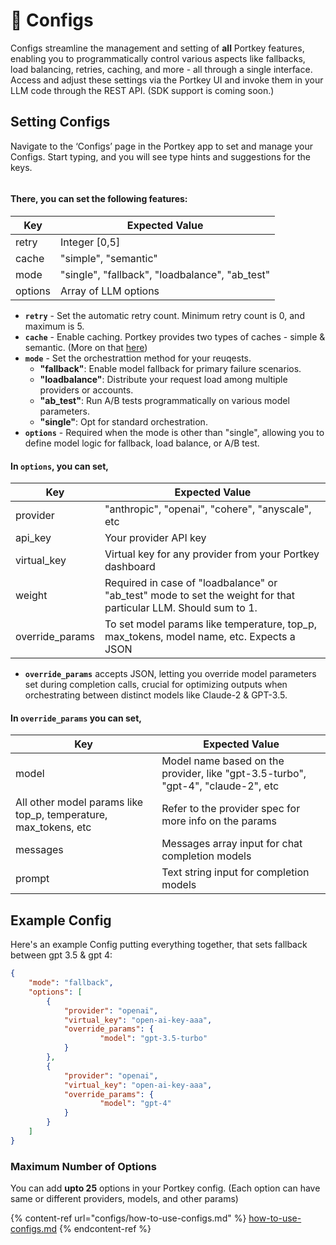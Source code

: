 # 📝 Configs

Configs streamline the management and setting of **all** Portkey features, enabling you to programmatically control various aspects like fallbacks, load balancing, retries, caching, and more - all through a single interface. Access and adjust these settings via the Portkey UI and invoke them in your LLM code through the REST API. (SDK support is coming soon.)

## **Setting Configs**

Navigate to the ‘Configs’ page in the Portkey app to set and manage your Configs. Start typing, and you will see type hints and suggestions for the keys.

<figure><img src="../../.gitbook/assets/config_1 (1).gif" alt=""><figcaption></figcaption></figure>

#### There, you can set the following features:

| Key     | Expected Value                                  |
| ------- | ----------------------------------------------- |
| retry   | Integer \[0,5]                                  |
| cache   | "simple", "semantic"                            |
| mode    | "single", "fallback", "loadbalance", "ab\_test" |
| options | Array of LLM options                            |

* **`retry`** - Set the automatic retry count. Minimum retry count is 0, and maximum is 5.
* **`cache`** - Enable caching. Portkey provides two types of caches - simple & semantic. (More on that [here](request-caching.md))
* **`mode`** - Set the orchestrattion method for your reuqests.&#x20;
  * **"fallback"**: Enable model fallback for primary failure scenarios.
  * **"loadbalance"**: Distribute your request load among multiple providers or accounts.
  * **"ab\_test"**: Run A/B tests programmatically on various model parameters.
  * **"single"**: Opt for standard orchestration.
* **`options`** - Required when the mode is other than "single", allowing you to define model logic for fallback, load balance, or A/B test.

#### In **`options`**, you can set,

| Key              | Expected Value                                                                                                   |
| ---------------- | ---------------------------------------------------------------------------------------------------------------- |
| provider         | "anthropic", "openai", "cohere", "anyscale", etc                                                                 |
| api\_key         | Your provider API key                                                                                            |
| virtual\_key     | Virtual key for any provider from your Portkey dashboard                                                         |
| weight           | Required in case of "loadbalance" or "ab\_test" mode to set the weight for that particular LLM. Should sum to 1. |
| override\_params | To set model params like temperature, top\_p, max\_tokens, model name, etc. Expects a JSON                       |

* **`override_params`** accepts JSON, letting you override model parameters set during completion calls, crucial for optimizing outputs when orchestrating between distinct models like Claude-2 & GPT-3.5.

#### In **`override_params`** you can set,

| Key                                                               | Expected Value                                                                   |
| ----------------------------------------------------------------- | -------------------------------------------------------------------------------- |
| model                                                             | Model name based on the provider, like "gpt-3.5-turbo", "gpt-4", "claude-2", etc |
| All other model params like top\_p, temperature, max\_tokens, etc | Refer to the provider spec for more info on the params                           |
| messages                                                          | Messages array input for chat completion models                                  |
| prompt                                                            | Text string input for completion models                                          |

## Example Config

Here's an example Config putting everything together, that sets fallback between gpt 3.5 & gpt 4:

```json
{
	"mode": "fallback",
	"options": [
		{
			"provider": "openai",
			"virtual_key": "open-ai-key-aaa",
			"override_params": {
					"model": "gpt-3.5-turbo"
			}
		},
		{
			"provider": "openai",
			"virtual_key": "open-ai-key-aaa",
			"override_params": {
					"model": "gpt-4"
			}
		}
	]
}
```

### Maximum Number of Options

You can add **upto 25** options in your Portkey config. (Each option can have same or different providers, models, and other params)

{% content-ref url="configs/how-to-use-configs.md" %}
[how-to-use-configs.md](configs/how-to-use-configs.md)
{% endcontent-ref %}
